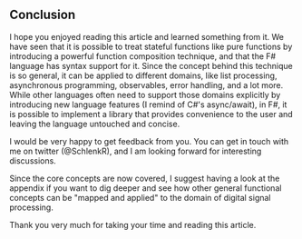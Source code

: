 
## Conclusion

I hope you enjoyed reading this article and learned something from it. We have seen that it is possible to treat stateful functions like pure functions by introducing a powerful function composition technique, and that the F# language has syntax support for it. Since the concept behind this technique is so general, it can be applied to different domains, like list processing, asynchronous programming, observables, error handling, and a lot more. While other languages often need to support those domains explicitly by introducing new language features (I remind of C#'s async/await), in F#, it is possible to implement a library that provides convenience to the user and leaving the language untouched and concise.

I would be very happy to get feedback from you. You can get in touch with me on twitter (@SchlenkR), and I am looking forward for interesting discussions.

Since the core concepts are now covered, I suggest having a look at the appendix if you want to dig deeper and see how other general functional concepts can be "mapped and applied" to the domain of digital signal processing.

Thank you very much for taking your time and reading this article.
